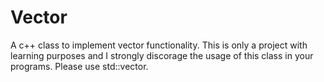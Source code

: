 # Vector
A c++ class to implement vector functionality. This is only a project with learning purposes and I strongly discorage the usage of this class in your programs. Please use std::vector.
